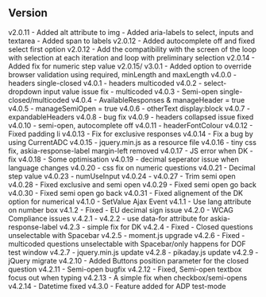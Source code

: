 Version
-------
v2.0.11 - Added alt attribute to img
    - Added aria-labels to select, inputs and textarea
    - Added span to labels
v2.0.12 - Added autocomplete off and fixed select first option
v2.0.12 - Add the compatibility with the screen of the loop with selection at each iteration and loop with preliminary selection
    v2.0.14 - Added fix for numeric step value
    v2.0.15/ v3.0.1 - Added option to override browser validation using required, minLength and maxLength
v4.0.0 - headers single-closed
  v4.0.1 - headers multicoded
  v4.0.2 - select-dropdown input value issue fix - multicoded
  v4.0.3 - Semi-open single-closed/multicoded
  v4.0.4 - AvailableResponses & manageHeader = true
  v4.0.5 - manageSemiOpen = true
  v4.0.6 - otherText display:block
  v4.0.7 - expandableHeaders
  v4.0.8 - bug fix
  v4.0.9 - headers collapsed issue fixed
  v4.0.10 - semi-open, autocomplete off
  v4.0.11 - headerFontColour
  v4.0.12 - Fixed padding li
  v4.0.13 - Fix for exclusive responses
  v4.0.14 - Fix a bug by using CurrentADC
  v4.0.15 - jquery.min.js as a resource file
  v4.0.16 - tiny css fix, askia-response-label margin-left removed
  v4.0.17 - JS error when DK - fix
  v4.0.18 - Some optimisation
  v4.0.19 - decimal seperator issue when language changes
  v4.0.20 - css fix on numeric questions
  v4.0.21 - Decimal step value
  v4.0.23 - numUseInput
  v4.0.24 -
  v4.0.27 - Trim semi open
  v4.0.28 - Fixed exclusive and semi open
  v4.0.29 - Fixed semi open go back
  v4.0.30 - Fixed semi open go back
  v4.0.31 - Fixed alignement of the DK option for numerical
v4.1.0 - SetValue Ajax Event
  v4.1.1 - Use lang attribute on number box
  v4.1.2 - Fixed - EU decimal sign issue
v4.2.0 - WCAG Compliance issues
  v.4.2.1 -
  v4.2.2 - use data-for attribute for askia-response-label
  v4.2.3 - simple fix for DK
  v4.2.4 - Fixed - Closed questions unselectable with Spacebar
  v4.2.5 - moment.js upgrade
  v4.2.6 - Fixed - multicoded questions unselectable with Spacebar/only happens for DOF test window
  v4.2.7 - jquery.min.js update
  v4.2.8 - pikaday.js update
  v4.2.9 - jQuery migrate
  v4.2.10 - Added Buttons position parameter for the closed question
  v4.2.11 - Semi-open bugfix
  v4.2.12 - Fixed, Semi-open textbox focus out when typing
  v4.2.13 - A simple fix when checkbox/semi-opens
  v4.2.14 - Datetime fixed
v4.3.0 - Feature added for ADP test-mode